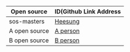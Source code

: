|Open source|ID(Github Link Address|
|-|-|
|sos-masters|[Heesung](https://github.com/kimheesung-samsung)|
|A open source|[A person](https://github.com/A-person)|
|B open source|[B person](https://github.com/B-person)|
